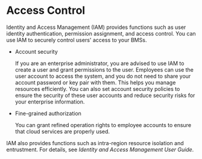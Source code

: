 # Access Control<a name="EN-US_TOPIC_0147508514"></a>

Identity and Access Management \(IAM\) provides functions such as user identity authentication, permission assignment, and access control. You can use IAM to securely control users' access to your BMSs.

-   Account security

    If you are an enterprise administrator, you are advised to use IAM to create a user and grant permissions to the user. Employees can use the user account to access the system, and you do not need to share your account password or key pair with them. This helps you manage resources efficiently. You can also set account security policies to ensure the security of these user accounts and reduce security risks for your enterprise information.

-   Fine-grained authorization

    You can grant refined operation rights to employee accounts to ensure that cloud services are properly used.


IAM also provides functions such as intra-region resource isolation and entrustment. For details, see  _Identity and Access Management User Guide_.

